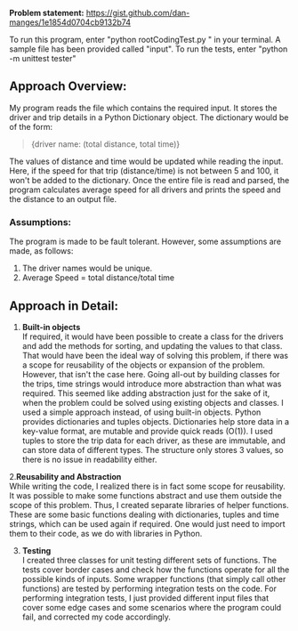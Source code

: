 **Problem statement:**
https://gist.github.com/dan-manges/1e1854d0704cb9132b74

To run this program, enter "python rootCodingTest.py <filename>" in your terminal. A sample file has been provided called "input".
To run the tests, enter "python -m unittest tester"

## Approach Overview:
My program reads the file which contains the required input. It stores the driver and trip details in a Python Dictionary object. The dictionary would be of the form:  
> {driver name: (total distance, total time)}  

The values of distance and time would be updated while reading the input. Here, if the speed for that trip (distance/time) is not between 5 and 100, it won't be added to the dictionary. Once the entire file is read and parsed, the program calculates average speed for all drivers and prints the speed and the distance to an output file. 

### Assumptions:
The program is made to be fault tolerant. However, some assumptions are made, as follows:
1. The driver names would be unique.
2. Average Speed = total distance/total time


## Approach in Detail:

1. **Built-in objects**  
If required, it would have been possible to create a class for the drivers and add the methods for sorting, and updating the values to that class. That would have been the ideal way of solving this problem, if there was a scope for reusability of the objects or expansion of the problem. However, that isn't the case here. Going all-out by building classes for the trips, time strings would introduce more abstraction than what was required. This seemed like adding abstraction just for the sake of it, when the problem could be solved using existing objects and classes.
I used a simple approach instead, of using built-in objects. Python provides dictionaries and tuples objects. Dictionaries help store data in a key-value format, are mutable and provide quick reads (O(1)). I used tuples to store the trip data for each driver, as these are immutable, and can store data of different types. The structure only stores 3 values, so there is no issue in readability either. 

2.**Reusability and Abstraction**  
While writing the code, I realized there is in fact some scope for reusability. It was possible to make some functions abstract and use them outside the scope of this problem. Thus, I created separate libraries of helper functions. These are some basic functions dealing with dictionaries, tuples and time strings, which can be used again if required. One would just need to import them to their code, as we do with libraries in Python.

3. **Testing**  
I created three classes for unit testing different sets of functions. The tests cover border cases and check how the functions operate for all the possible kinds of inputs. Some wrapper functions (that simply call other functions) are tested by performing integration tests on the code. For performing integration tests, I just provided different input files that cover some edge cases and some scenarios where the program could fail, and corrected my code accordingly.

